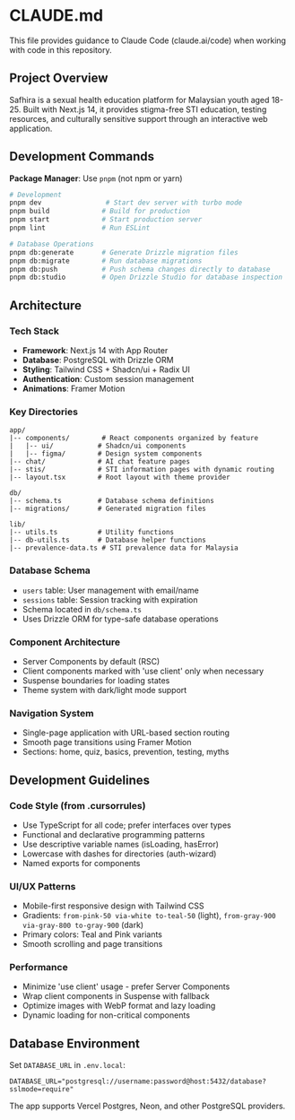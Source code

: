 # CLAUDE.md

This file provides guidance to Claude Code (claude.ai/code) when working with code in this repository.

## Project Overview

Safhira is a sexual health education platform for Malaysian youth aged 18-25. Built with Next.js 14, it provides stigma-free STI education, testing resources, and culturally sensitive support through an interactive web application.

## Development Commands

**Package Manager**: Use `pnpm` (not npm or yarn)

```bash
# Development
pnpm dev                # Start dev server with turbo mode
pnpm build             # Build for production
pnpm start             # Start production server
pnpm lint              # Run ESLint

# Database Operations
pnpm db:generate       # Generate Drizzle migration files
pnpm db:migrate        # Run database migrations
pnpm db:push           # Push schema changes directly to database
pnpm db:studio         # Open Drizzle Studio for database inspection
```

## Architecture

### Tech Stack
- **Framework**: Next.js 14 with App Router
- **Database**: PostgreSQL with Drizzle ORM
- **Styling**: Tailwind CSS + Shadcn/ui + Radix UI
- **Authentication**: Custom session management
- **Animations**: Framer Motion

### Key Directories
```
app/
|-- components/        # React components organized by feature
|   |-- ui/           # Shadcn/ui components
|   |-- figma/        # Design system components
|-- chat/             # AI chat feature pages
|-- stis/             # STI information pages with dynamic routing
|-- layout.tsx        # Root layout with theme provider

db/
|-- schema.ts         # Database schema definitions
|-- migrations/       # Generated migration files

lib/
|-- utils.ts          # Utility functions
|-- db-utils.ts       # Database helper functions
|-- prevalence-data.ts # STI prevalence data for Malaysia
```

### Database Schema
- `users` table: User management with email/name
- `sessions` table: Session tracking with expiration
- Schema located in `db/schema.ts`
- Uses Drizzle ORM for type-safe database operations

### Component Architecture
- Server Components by default (RSC)
- Client components marked with 'use client' only when necessary
- Suspense boundaries for loading states
- Theme system with dark/light mode support

### Navigation System
- Single-page application with URL-based section routing
- Smooth page transitions using Framer Motion
- Sections: home, quiz, basics, prevention, testing, myths

## Development Guidelines

### Code Style (from .cursorrules)
- Use TypeScript for all code; prefer interfaces over types
- Functional and declarative programming patterns
- Use descriptive variable names (isLoading, hasError)
- Lowercase with dashes for directories (auth-wizard)
- Named exports for components

### UI/UX Patterns
- Mobile-first responsive design with Tailwind CSS
- Gradients: `from-pink-50 via-white to-teal-50` (light), `from-gray-900 via-gray-800 to-gray-900` (dark)
- Primary colors: Teal and Pink variants
- Smooth scrolling and page transitions

### Performance
- Minimize 'use client' usage - prefer Server Components
- Wrap client components in Suspense with fallback
- Optimize images with WebP format and lazy loading
- Dynamic loading for non-critical components

## Database Environment

Set `DATABASE_URL` in `.env.local`:
```
DATABASE_URL="postgresql://username:password@host:5432/database?sslmode=require"
```

The app supports Vercel Postgres, Neon, and other PostgreSQL providers.
